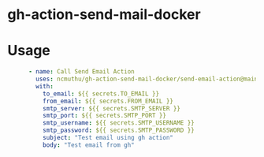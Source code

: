 # gh-action-send-mail-docker

# Usage

<!-- start usage -->
```yaml
      - name: Call Send Email Action
        uses: ncmuthu/gh-action-send-mail-docker/send-email-action@main
        with:
          to_email: ${{ secrets.TO_EMAIL }}
          from_email: ${{ secrets.FROM_EMAIL }}
          smtp_server: ${{ secrets.SMTP_SERVER }}
          smtp_port: ${{ secrets.SMTP_PORT }}
          smtp_username: ${{ secrets.SMTP_USERNAME }}
          smtp_password: ${{ secrets.SMTP_PASSWORD }}
          subject: "Test email using gh action"
          body: "Test email from gh"
```
<!-- end usage -->